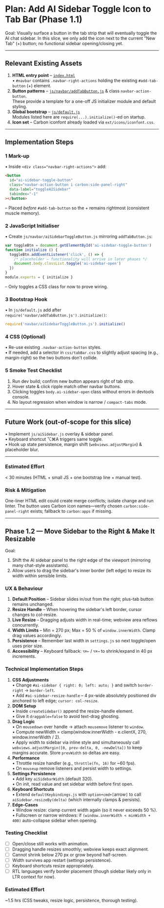 # Plan: Add AI Sidebar Toggle Icon to Tab Bar (Phase 1.1)

Goal: Visually surface a button in the tab strip that will eventually toggle the AI chat sidebar. In this slice, we only add the icon next to the current "New Tab" (+) button; no functional sidebar opening/closing yet.

---
## Relevant Existing Assets
1. **HTML entry point** – [`index.html`](mdc:index.html)  
   • `#navbar` contains `.navbar-right-actions` holding the existing `#add-tab-button` (+) element.
2. **Button patterns** – [`js/navbar/addTabButton.js`](mdc:js/navbar/addTabButton.js) & class `navbar-action-button`.  
   These provide a template for a one-off JS initializer module and default styling.
3. **Global bootstrap** – [`js/default.js`](mdc:js/default.js)  
   Modules listed here are `require(...).initialize()`-ed on startup.
4. **Icon set** – Carbon iconfont already loaded via `ext/icons/iconfont.css`.

---
## Implementation Steps

### 1  Mark-up
• Inside `<div class="navbar-right-actions">` add:
```html
<button
  id="ai-sidebar-toggle-button"
  class="navbar-action-button i carbon:side-panel-right"
  data-label="toggleAISidebar"
  tabindex="-1"
></button>
```
– Placed *before* `#add-tab-button` so the + remains rightmost (consistent muscle memory).

### 2  JavaScript Initialiser
• Create `js/navbar/aiSidebarToggleButton.js` mirroring `addTabButton.js`:
```js
var toggleBtn = document.getElementById('ai-sidebar-toggle-button')
function initialize () {
  toggleBtn.addEventListener('click', () => {
    /* placeholder – functionality will arrive in later phases */
    document.body.classList.toggle('ai-sidebar-open')
  })
}
module.exports = { initialize }
```
– Only toggles a CSS class for now to prove wiring.

### 3  Bootstrap Hook
• In `js/default.js` add after `require('navbar/addTabButton.js').initialize()`:
```js
require('navbar/aiSidebarToggleButton.js').initialize()
```

### 4  CSS (Optional)
• Re-use existing `.navbar-action-button` styles.  
• If needed, add a selector in `css/tabBar.css` to slightly adjust spacing (e.g., margin-right) so the two buttons don't collide.

### 5  Smoke Test Checklist
1. Run dev build; confirm new button appears right of tab strip.
2. Hover state & click ripple match other navbar buttons.
3. Clicking toggles `body.ai-sidebar-open` class without errors in devtools console.
4. No layout regression when window is narrow / `compact-tabs` mode.

---
## Future Work (out-of-scope for this slice)
• Implement `js/aiSidebar.js` overlay & sidebar panel.  
• Keyboard shortcut ⌥⌘A triggers same toggle.  
• Hook up state persistence, margin shift (`webviews.adjustMargin`) & placeholder blur.

---
### Estimated Effort
< 30 minutes (HTML + small JS + one bootstrap line + manual test).

### Risk & Mitigation
One-liner HTML edit could create merge conflicts; isolate change and run linter. The button uses Carbon icon names—verify chosen `carbon:side-panel-right` exists; fallback to `carbon:apps` if missing.

---
## Phase 1.2 — Move Sidebar to the Right & Make It Resizable

Goal:  
1. Shift the AI sidebar panel to the right edge of the viewport (mirroring many chat-style assistants).  
2. Allow users to drag the sidebar's inner border (left edge) to resize its width within sensible limits.

### UX & Behaviour
1. **Default Position** – Sidebar slides in/out from the right; plus-tab button remains unchanged.  
2. **Resize Handle** – When hovering the sidebar's left border, cursor changes to col-resize.  
3. **Live Resize** – Dragging adjusts width in real-time; webview area reflows concurrently.  
4. **Width Limits** – Min = 270 px; Max = 50 % of `window.innerWidth`. Clamp drag values accordingly.  
5. **Persistence** – Remember last width in `settings.js` so next toggle/open uses prior size.  
6. **Accessibility** – Keyboard fallback: `⌥⌘←` / `⌥⌘→` to shrink/expand in 40 px increments.

### Technical Implementation Steps
1. **CSS Adjustments**  
   • Change `#ai-sidebar { right: 0; left: auto; }` and switch `border-right` → `border-left`.  
   • Add `#ai-sidebar-resize-handle` – 4 px-wide absolutely positioned div anchored to left edge; `cursor: col-resize`.
2. **DOM Setup**  
   • Inside `createSidebar()` append the resize-handle element.  
   • Give it `draggable=false` to avoid text-drag ghosting.
3. **Drag Logic**  
   • On `mousedown` over handle → attach `mousemove` listener to `window`.  
   • Compute newWidth = clamp(window.innerWidth - e.clientX, 270, window.innerWidth / 2).  
   • Apply width to sidebar via inline style and simultaneously call `webviews.adjustMargin([0, prev-delta, 0, -newDelta])` to keep margins accurate. Store `prevWidth` so deltas are easy.
4. **Performance**  
   • Throttle resize handler (e.g., `throttle(fn, 16)` for ~60 fps).  
   • On `mouseup` remove listeners and persist width to settings.
5. **Settings Persistence**  
   • Add key `aiSidebarWidth` (default 320).  
   • On init, read value and set sidebar width before first open.
6. **Keyboard Shortcuts**  
   • Extend `defaultKeybindings.js` with `option+cmd+[`arrow`]` to call `aiSidebar.resizeBy(delta)` (which internally clamps & persists).
7. **Edge-Cases**  
   • Window resize: clamp current width again (so it never exceeds 50 %).  
   • Fullscreen or narrow windows: if `(window.innerWidth < minWidth + 400)` auto-collapse sidebar when opening.

### Testing Checklist
- [ ] Open/close still works with animation.  
- [ ] Dragging handle resizes smoothly; webview keeps exact alignment.  
- [ ] Cannot shrink below 270 px or grow beyond half-screen.  
- [ ] Width survives app restart (settings persistence).  
- [ ] Keyboard shortcuts resize appropriately.  
- [ ] RTL languages verify border placement (though sidebar likely only in LTR context for now).

### Estimated Effort
~1.5 hrs (CSS tweaks, resize logic, persistence, thorough testing). 